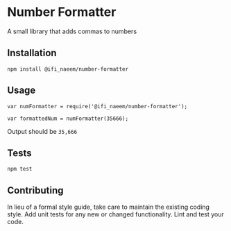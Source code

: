Number Formatter
=========

A small library that adds commas to numbers

## Installation

  `npm install @ifi_naeem/number-formatter`

## Usage

    var numFormatter = require('@ifi_naeem/number-formatter');

    var formattedNum = numFormatter(35666);


  Output should be `35,666`


## Tests

  `npm test`

## Contributing

In lieu of a formal style guide, take care to maintain the existing coding style. Add unit tests for any new or changed functionality. Lint and test your code.

